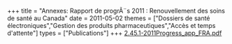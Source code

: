 +++
title = "Annexes: Rapport de progrÃ¨s 2011 : Renouvellement des soins de santé au Canada"
date = 2011-05-02
themes = ["Dossiers de santé électroniques","Gestion des produits pharmaceutiques","Accès et temps d'attente"]
types = ["Publications"]
+++
[2.45.1-2011Progress_app_FRA.pdf](/files/2.45.1-2011Progress_app_FRA.pdf)
